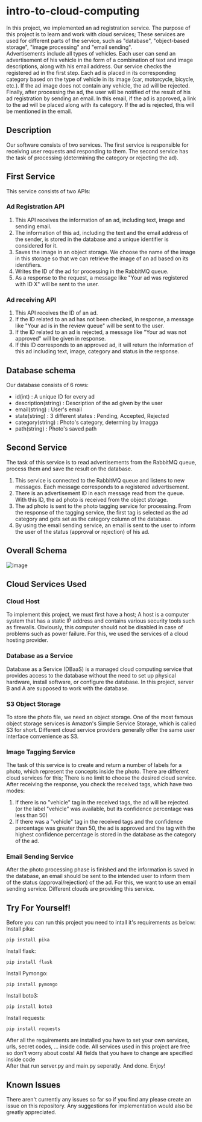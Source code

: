 # intro-to-cloud-computing

In this project, we implemented an ad registration service. The purpose of this project is to learn and work with cloud services; These services are used for different parts of the service, such as "database", "object-based storage", "image processing" and "email sending". <br>
Advertisements include all types of vehicles. Each user can send an advertisement of his vehicle in the form of a combination of text and image descriptions, along with his email address. Our service checks the registered ad in the first step. Each ad is placed in its corresponding category based on the type of vehicle in its image (car, motorcycle, bicycle, etc.). If the ad image does not contain any vehicle, the ad will be rejected. <br>
Finally, after processing the ad, the user will be notified of the result of his ad registration by sending an email. In this email, if the ad is approved, a link to the ad will be placed along with its category. If the ad is rejected, this will be mentioned in the email. <br>

## Description

Our software consists of two services. The first service is responsible for receiving user requests and responding to them. The second service has the task of processing (determining the category or rejecting the ad).

## First Service
This service consists of two APIs:
### Ad Registration API
1. This API receives the information of an ad, including text, image and sending email.
2. The information of this ad, including the text and the email address of the sender, is stored in the database and a unique identifier is considered for it.
3. Saves the image in an object storage. We choose the name of the image in this storage so that we can retrieve the image of an ad based on its identifiers.
4. Writes the ID of the ad for processing in the RabbitMQ queue.
5. As a response to the request, a message like "Your ad was registered with ID X" will be sent to the user.

### Ad receiving API
1. This API receives the ID of an ad.
2. If the ID related to an ad has not been checked, in response, a message like "Your ad is in the review queue" will be sent to the user.
3. If the ID related to an ad is rejected, a message like "Your ad was not approved" will be given in response.
4. If this ID corresponds to an approved ad, it will return the information of this ad including text, image, category and status in the response.

## Database schema

Our database consists of 6 rows:
- id(int) : A unique ID for every ad
- description(string) : Description of the ad given by the user
- email(string) : User's email
- state(string) : 3 different states : Pending, Accepted, Rejected
- category(string) : Photo's category, determing by Imagga
- path(string) : Photo's saved path

## Second Service
The task of this service is to read advertisements from the RabbitMQ queue, process them and save the result on the database.
1. This service is connected to the RabbitMQ queue and listens to new messages. Each message corresponds to a registered advertisement.
2. There is an advertisement ID in each message read from the queue. With this ID, the ad photo is received from the object storage.
3. The ad photo is sent to the photo tagging service for processing. From the response of the tagging service, the first tag is selected as the ad category and gets set as the category column of the database.
4. By using the email sending service, an email is sent to the user to inform the user of the status (approval or rejection) of his ad.

## Overall Schema
![image](https://user-images.githubusercontent.com/117355603/215842973-5be3fa36-2f58-42c1-ab92-98c67f15c4f4.png)

## Cloud Services Used
### Cloud Host
To implement this project, we must first have a host; A host is a computer system that has a static IP address and contains various security tools such as firewalls. Obviously, this computer should not be disabled in case of problems such as power failure. For this, we used the services of a cloud hosting provider.

### Database as a Service
Database as a Service (DBaaS) is a managed cloud computing service that provides access to the database without the need to set up physical hardware, install software, or configure the database. In this project, server B and A are supposed to work with the database.

### S3 Object Storage
To store the photo file, we need an object storage. One of the most famous object storage services is Amazon's Simple Service Storage, which is called S3 for short. Different cloud service providers generally offer the same user interface convenience as S3.

### Image Tagging Service
The task of this service is to create and return a number of labels for a photo, which represent the concepts inside the photo. There are different cloud services for this; There is no limit to choose the desired cloud service. After receiving the response, you check the received tags, which have two modes:
1. If there is no "vehicle" tag in the received tags, the ad will be rejected. (or the label "vehicle" was available, but its confidence percentage was less than 50)
2. If there was a "vehicle" tag in the received tags and the confidence percentage was greater than 50, the ad is approved and the tag with the highest confidence percentage is stored in the database as the category of the ad.

### Email Sending Service
After the photo processing phase is finished and the information is saved in the database, an email should be sent to the intended user to inform them of the status (approval/rejection) of the ad. For this, we want to use an email sending service. Different clouds are providing this service.

## Try For Yourself!
Before you can run this project you need to intall it's requirements as below: <br>
Install pika:

```
pip install pika
```

Install flask:

```
pip install flask
```

Install Pymongo:

```
pip install pymongo
```

Install boto3:

```
pip install boto3
```

Install requests:

```
pip install requests
```

After all the requirements are installed you have to set your own services, urls, secret codes, ... inside code. All services used in this project are free so don't worry about costs! All fields that you have to change are specified inside code<br>
After that run server.py and main.py seperatly. And done. Enjoy!

## Known Issues
There aren't currently any issues so far so if you find any please create an issue on this repository.
Any suggestions for implementation would also be greatly appreciated.
